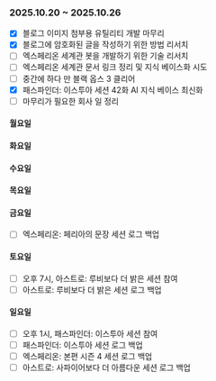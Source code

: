 ### 2025.10.20 ~ 2025.10.26
- [x] 블로그 이미지 첨부용 유틸리티 개발 마무리
- [x] 블로그에 암호화된 글을 작성하기 위한 방법 리서치
- [ ] 엑스페리온 세계관 봇을 개발하기 위한 기술 리서치
- [ ] 엑스페리온 세계관 문서 링크 정리 및 지식 베이스화 시도
- [ ] 중간에 하다 만 블랙 옵스 3 클리어
- [x] 패스파인더: 이스투아 세션 42화 AI 지식 베이스 최신화
- [ ] 마무리가 필요한 회사 일 정리

#### 월요일

#### 화요일

#### 수요일

#### 목요일

#### 금요일
- [ ] 엑스페리온: 페리아의 문장 세션 로그 백업

#### 토요일
- [ ] 오후 7시, 아스트로: 루비보다 더 밝은 세션 참여
- [ ] 아스트로: 루비보다 더 밝은 세션 로그 백업

#### 일요일
- [ ] 오후 1시, 패스파인더: 이스투아 세션 참여
- [ ] 패스파인더: 이스투아 세션 로그 백업
- [ ] 엑스페리온: 본편 시즌 4 세션 로그 백업
- [ ] 아스트로: 사파이어보다 더 아름다운 세션 로그 백업
